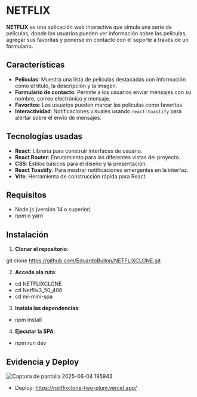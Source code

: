 # NETFLIX

**NETFLIX** es una aplicación web interactiva que simula una serie de películas, donde los usuarios pueden ver información sobre las películas, agregar sus favoritas y ponerse en contacto con el soporte a través de un formulario.

## Características

- **Películas**: Muestra una lista de películas destacadas con información como el título, la descripción y la imagen.  
- **Formulario de contacto**: Permite a los usuarios enviar mensajes con su nombre, correo electrónico y mensaje.  
- **Favoritos**: Los usuarios pueden marcar las películas como favoritas.  
- **Interactividad**: Notificaciones visuales usando `react-toastify` para alertar sobre el envío de mensajes.

## Tecnologías usadas

- **React**: Librería para construir interfaces de usuario.  
- **React Router**: Enrutamiento para las diferentes vistas del proyecto.  
- **CSS**: Estilos básicos para el diseño y la presentación.  
- **React Toastify**: Para mostrar notificaciones emergentes en la interfaz.  
- **Vite**: Herramienta de construcción rápida para React.

## Requisitos

- Node.js (versión 14 o superior)  
- npm o yarn

## Instalación

1. **Clonar el repositorio**:

git clone https://github.com/EduardoBullon/NETFLIXCLONE.git

2. **Accede ala ruta**:

- cd NETFLIXCLONE
- cd Netflix3_50_406
- cd mi-mini-spa

3. **Instala las dependencias**:

- npm install

4. **Ejecutar la SPA**:

- npm run dev

## Evidencia y Deploy
![Captura de pantalla 2025-06-04 195943](https://github.com/user-attachments/assets/03a8b3e4-0b6c-42bc-afc6-021665cc0c77)

- Deploy: https://netflixclone-two-plum.vercel.app/
